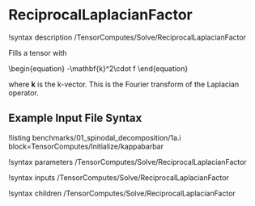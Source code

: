 # ReciprocalLaplacianFactor

!syntax description /TensorComputes/Solve/ReciprocalLaplacianFactor

Fills a tensor with

\begin{equation}
-\mathbf{k}^2\cdot f
\end{equation}

where $\mathbf{k}$ is the k-vector. This is the Fourier transform of the Laplacian operator.

## Example Input File Syntax

!listing benchmarks/01_spinodal_decomposition/1a.i block=TensorComputes/Initialize/kappabarbar

!syntax parameters /TensorComputes/Solve/ReciprocalLaplacianFactor

!syntax inputs /TensorComputes/Solve/ReciprocalLaplacianFactor

!syntax children /TensorComputes/Solve/ReciprocalLaplacianFactor
